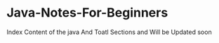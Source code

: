 # Java-Notes-For-Beginners
Index  Content of the java And
 Toatl  Sections  and Will be Updated soon

  
